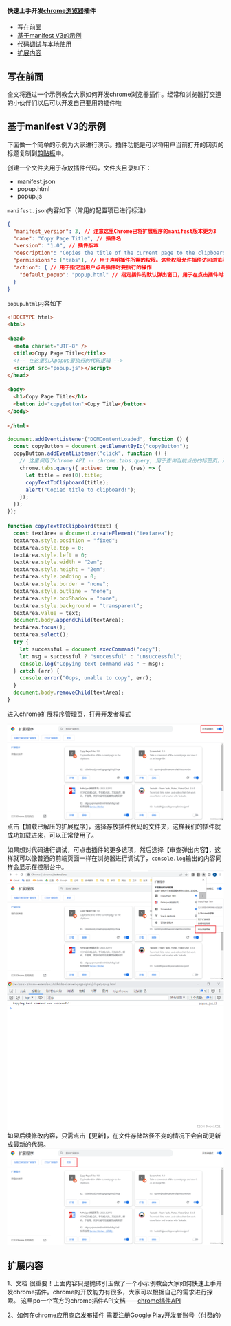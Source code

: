 #### 快速上手开发[chrome浏览器](https://so.csdn.net/so/search?q=chrome%E6%B5%8F%E8%A7%88%E5%99%A8&spm=1001.2101.3001.7020)插件

* [写在前面](https://blog.csdn.net/wbw1021/article/details/132897864?ops_request_misc=%257B%2522request%255Fid%2522%253A%2522169664530116800182762045%2522%252C%2522scm%2522%253A%252220140713.130102334..%2522%257D&request_id=169664530116800182762045&biz_id=0&utm_medium=distribute.pc_search_result.none-task-blog-2~all~sobaiduend~default-2-132897864-null-null.142^v94^chatsearchT3_1&utm_term=%E5%BF%AB%E9%80%9F%E4%B8%8A%E6%89%8B%E5%BC%80%E5%8F%91chrome%E6%B5%8F%E8%A7%88%E5%99%A8%E6%8F%92%E4%BB%B6&spm=1018.2226.3001.4187#_1)
* [基于manifest V3的示例](https://blog.csdn.net/wbw1021/article/details/132897864?ops_request_misc=%257B%2522request%255Fid%2522%253A%2522169664530116800182762045%2522%252C%2522scm%2522%253A%252220140713.130102334..%2522%257D&request_id=169664530116800182762045&biz_id=0&utm_medium=distribute.pc_search_result.none-task-blog-2~all~sobaiduend~default-2-132897864-null-null.142^v94^chatsearchT3_1&utm_term=%E5%BF%AB%E9%80%9F%E4%B8%8A%E6%89%8B%E5%BC%80%E5%8F%91chrome%E6%B5%8F%E8%A7%88%E5%99%A8%E6%8F%92%E4%BB%B6&spm=1018.2226.3001.4187#manifest_V3_3)
* [代码调试与本地使用](https://blog.csdn.net/wbw1021/article/details/132897864?ops_request_misc=%257B%2522request%255Fid%2522%253A%2522169664530116800182762045%2522%252C%2522scm%2522%253A%252220140713.130102334..%2522%257D&request_id=169664530116800182762045&biz_id=0&utm_medium=distribute.pc_search_result.none-task-blog-2~all~sobaiduend~default-2-132897864-null-null.142^v94^chatsearchT3_1&utm_term=%E5%BF%AB%E9%80%9F%E4%B8%8A%E6%89%8B%E5%BC%80%E5%8F%91chrome%E6%B5%8F%E8%A7%88%E5%99%A8%E6%8F%92%E4%BB%B6&spm=1018.2226.3001.4187#_86)
* [扩展内容](https://blog.csdn.net/wbw1021/article/details/132897864?ops_request_misc=%257B%2522request%255Fid%2522%253A%2522169664530116800182762045%2522%252C%2522scm%2522%253A%252220140713.130102334..%2522%257D&request_id=169664530116800182762045&biz_id=0&utm_medium=distribute.pc_search_result.none-task-blog-2~all~sobaiduend~default-2-132897864-null-null.142^v94^chatsearchT3_1&utm_term=%E5%BF%AB%E9%80%9F%E4%B8%8A%E6%89%8B%E5%BC%80%E5%8F%91chrome%E6%B5%8F%E8%A7%88%E5%99%A8%E6%8F%92%E4%BB%B6&spm=1018.2226.3001.4187#_97)

## 写在前面

全文将通过一个示例教会大家如何开发chrome浏览器插件。经常和浏览器打交道的小伙伴们以后可以开发自己要用的插件啦

## 基于manifest V3的示例

下面做一个简单的示例为大家进行演示。插件功能是可以将用户当前打开的网页的标题复制到[剪贴板](https://so.csdn.net/so/search?q=%E5%89%AA%E8%B4%B4%E6%9D%BF&spm=1001.2101.3001.7020)中。

创建一个文件夹用于存放插件代码，文件夹目录如下：

* manifest.json
* popup.html
* popup.js

`manifest.json`内容如下（常用的配置项已进行标注）

```json
{
  "manifest_version": 3, // 注意这里Chrome已将扩展程序的manifest版本更为3 
  "name": "Copy Page Title", // 插件名
  "version": "1.0", // 插件版本
  "description": "Copies the title of the current page to the clipboard.", //插件描述
  "permissions": ["tabs"], // 用于声明插件所需的权限。这些权限允许插件访问浏览器的不同功能和 API
  "action": { // 用于指定当用户点击插件时要执行的操作
    "default_popup": "popup.html" // 指定插件的默认弹出窗口，用于在点击插件时打开
  }
}
```

`popup.html`内容如下

```html
<!DOCTYPE html>
<html>

<head>
  <meta charset="UTF-8" />
  <title>Copy Page Title</title>
  <!-- 在这里引入popup要执行的代码逻辑 -->
  <script src="popup.js"></script>
</head>

<body>
  <h1>Copy Page Title</h1>
  <button id="copyButton">Copy Title</button>
</body>

</html>
```

```javascript
document.addEventListener("DOMContentLoaded", function () {
  const copyButton = document.getElementById("copyButton");
  copyButton.addEventListener("click", function () {
  	// 这里调用了chrome API -- chrome.tabs.query, 用于查询当前点击的标签页，返回标签页数组，取数组第一项即为当前点中的标签页
    chrome.tabs.query({ active: true }, (res) => {
      let title = res[0].title;
      copyTextToClipboard(title);
      alert("Copied title to clipboard!");
    });
  });
});

function copyTextToClipboard(text) {
  const textArea = document.createElement("textarea");
  textArea.style.position = "fixed";
  textArea.style.top = 0;
  textArea.style.left = 0;
  textArea.style.width = "2em";
  textArea.style.height = "2em";
  textArea.style.padding = 0;
  textArea.style.border = "none";
  textArea.style.outline = "none";
  textArea.style.boxShadow = "none";
  textArea.style.background = "transparent";
  textArea.value = text;
  document.body.appendChild(textArea);
  textArea.focus();
  textArea.select();
  try {
    let successful = document.execCommand("copy");
    let msg = successful ? "successful" : "unsuccessful";
    console.log("Copying text command was " + msg);
  } catch (err) {
    console.error("Oops, unable to copy", err);
  }
  document.body.removeChild(textArea);
}
```

进入chrome扩展程序管理页，打开开发者模式

![在这里插入图片描述](README.assets/ba0ed2eb5f984385b1f5c4f837c576a2.png)
点击【加载已解压的扩展程序】，选择存放插件代码的文件夹，这样我们的插件就成功加载进来，可以正常使用了。

如果想对代码进行调试，可点击插件的更多选项，然后选择【审查弹出内容】，这样就可以像普通的前端页面一样在浏览器进行调试了，`console.log`输出的内容同样会显示在控制台中。
![在这里插入图片描述](README.assets/c250ddaf60284129b33ac50ca0a2b5f5.png)
![在这里插入图片描述](README.assets/d5248cdfb6f545b6985446a349235cf7.png)
如果后续修改内容，只需点击【更新】，在文件存储路径不变的情况下会自动更新成最新的代码。
![在这里插入图片描述](README.assets/461761c4dc8a44a6ab217980087497bb.png)

## 扩展内容

1、文档
很重要！上面内容只是抛砖引玉做了一个小示例教会大家如何快速上手开发chrome插件。chrome的开放能力有很多，大家可以根据自己的需求进行探索。
这里po一个官方的chrome插件API文档——[chrome插件API](https://developer.chrome.com/docs/extensions/reference/)

2、如何在chrome应用商店发布插件
需要注册Google Play开发者账号（付费的）
